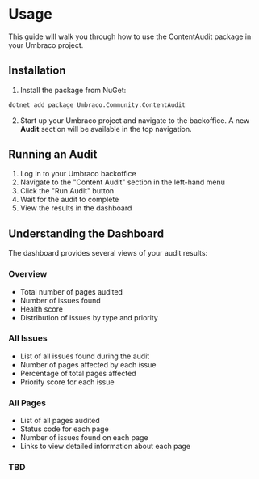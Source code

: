 # Usage

This guide will walk you through how to use the ContentAudit package in your Umbraco project.

## Installation

1. Install the package from NuGet:
```bash
dotnet add package Umbraco.Community.ContentAudit
```

2. Start up your Umbraco project and navigate to the backoffice. A new **Audit** section will be available in the top navigation.

## Running an Audit

1. Log in to your Umbraco backoffice
2. Navigate to the "Content Audit" section in the left-hand menu
3. Click the "Run Audit" button
4. Wait for the audit to complete
5. View the results in the dashboard

## Understanding the Dashboard

The dashboard provides several views of your audit results:

### Overview
- Total number of pages audited
- Number of issues found
- Health score
- Distribution of issues by type and priority

### All Issues
- List of all issues found during the audit
- Number of pages affected by each issue
- Percentage of total pages affected
- Priority score for each issue

### All Pages
- List of all pages audited
- Status code for each page
- Number of issues found on each page
- Links to view detailed information about each page

### TBD
